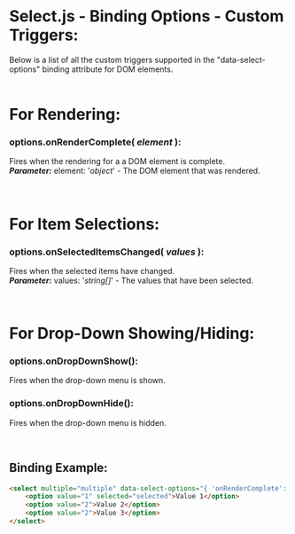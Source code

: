 # Select.js - Binding Options - Custom Triggers:

Below is a list of all the custom triggers supported in the "data-select-options" binding attribute for DOM elements.
<br>
<br>


<h1>For Rendering:</h1>

### options.onRenderComplete( *element* ):
Fires when the rendering for a a DOM element is complete.
<br>
***Parameter:*** element: '*object*' - The DOM element that was rendered.


<br>
<h1>For Item Selections:</h1>

### options.onSelectedItemsChanged( *values* ):
Fires when the selected items have changed.
<br>
***Parameter:*** values: '*string[]*' - The values that have been selected.


<br>
<h1>For Drop-Down Showing/Hiding:</h1>

### options.onDropDownShow():
Fires when the drop-down menu is shown.

### options.onDropDownHide():
Fires when the drop-down menu is hidden.

<br>


## Binding Example:

```markdown
<select multiple="multiple" data-select-options="{ 'onRenderComplete': yourJsFunction }">
    <option value="1" selected="selected">Value 1</option>
    <option value="2">Value 2</option>
    <option value="2">Value 3</option>
</select>
```